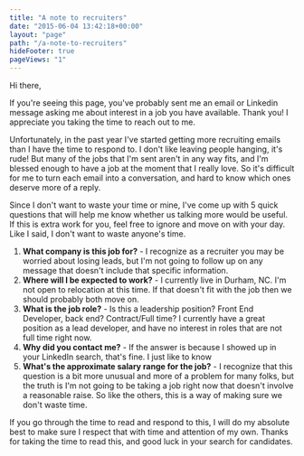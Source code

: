 ```yaml
---
title: "A note to recruiters"
date: "2015-06-04 13:42:18+00:00"
layout: "page"
path: "/a-note-to-recruiters"
hideFooter: true
pageViews: "1"
---
```


Hi there,

If you're seeing this page, you've probably sent me an email or Linkedin message asking me about interest in a job you have available.  Thank you!  I appreciate you taking the time to reach out to me.

Unfortunately, in the past year I've started getting more recruiting emails than I have the time to respond to.  I don't like leaving people hanging, it's rude!  But many of the jobs that I'm sent aren't in any way fits, and I'm blessed enough to have a job at the moment that I really love.  So it's difficult for me to turn each email into a conversation, and hard to know which ones deserve more of a reply.

Since I don't want to waste your time or mine, I've come up with 5 quick questions that will help me know whether us talking more would be useful.  If this is extra work for you, feel free to ignore and move on with your day.  Like I said, I don't want to waste anyone's time.

1. **What company is this job for?** - I recognize as a recruiter you may be worried about losing leads, but I'm not going to follow up on any message that doesn't include that specific information.
2. **Where will I be expected to work?** - I currently live in Durham, NC.  I'm not open to relocation at this time.  If that doesn't fit with the job then we should probably both move on.
3. **What is the job role?** - Is this a leadership position?  Front End Developer, back end?  Contract/Full time?  I currently have a great position as a lead developer, and have no interest in roles that are not full time right now.  
4. **Why did you contact me?** - If the answer is because I showed up in your LinkedIn search, that's fine.  I just like to know
5. **What's the approximate salary range for the job?** - I recognize that this question is a bit more unusual and more of a problem for many folks, but the truth is I'm not going to be taking a job right now that doesn't involve a reasonable raise.  So like the others, this is a way of making sure we don't waste time.  

If you go through the time to read and respond to this, I will do my absolute best to make sure I respect that with time and attention of my own.  Thanks for taking the time to read this, and good luck in your search for candidates.
